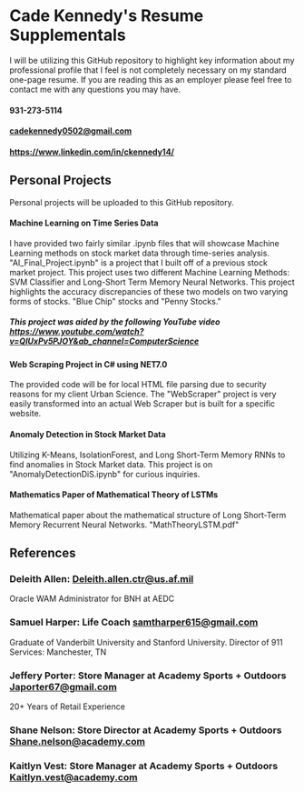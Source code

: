 # Cade Kennedy's Resume Supplementals
I will be utilizing this GitHub repository to highlight key information about my professional profile that I feel is not completely necessary on my standard one-page resume. If you are reading this as an employer please feel free to contact me with any questions you may have. 
#### 931-273-5114
#### cadekennedy0502@gmail.com
#### https://www.linkedin.com/in/ckennedy14/

## Personal Projects
Personal projects will be uploaded to this GitHub repository.
#### Machine Learning on Time Series Data 
I have provided two fairly similar .ipynb files that will showcase Machine Learning methods on stock market data through time-series analysis. "AI_Final_Project.ipynb" is a project that I built off of a previous stock market project. This project uses two different Machine Learning Methods: SVM Classifier and Long-Short Term Memory Neural Networks. This project highlights the accuracy discrepancies of these two models on two varying forms of stocks. "Blue Chip" stocks and "Penny Stocks."
##### This project was aided by the following YouTube video https://www.youtube.com/watch?v=QIUxPv5PJOY&ab_channel=ComputerScience

#### Web Scraping Project in C# using NET7.0
The provided code will be for local HTML file parsing due to security reasons for my client Urban Science. The "WebScraper" project is very easily transformed into an actual Web Scraper but is built for a specific website.

#### Anomaly Detection in Stock Market Data
Utilizing K-Means, IsolationForest, and Long Short-Term Memory RNNs to find anomalies in Stock Market data. This project is on "AnomalyDetectionDiS.ipynb" for curious inquiries.

#### Mathematics Paper of Mathematical Theory of LSTMs 
Mathematical paper about the mathematical structure of Long Short-Term Memory Recurrent Neural Networks.
"MathTheoryLSTM.pdf" 

## References 

### Deleith Allen: Deleith.allen.ctr@us.af.mil
Oracle WAM Administrator for BNH at AEDC

### Samuel Harper: Life Coach samtharper615@gmail.com				     
Graduate of Vanderbilt University and Stanford University. 
Director of 911 Services: Manchester, TN
                                           
### Jeffery Porter: Store Manager at Academy Sports + Outdoors Japorter67@gmail.com
20+ Years of Retail Experience

### Shane Nelson: Store Director at Academy Sports + Outdoors Shane.nelson@academy.com

### Kaitlyn Vest: Store Manager at Academy Sports + Outdoors Kaitlyn.vest@academy.com



